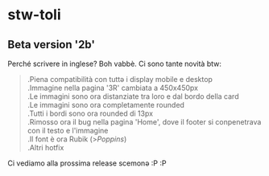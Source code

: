 # stw-toli
## Beta version '2b'     
Perché scrivere in inglese? Boh vabbè. Ci sono tante novità btw:     
> .Piena compatibilità con tuttə i display mobile e desktop    
> .Immagine nella pagina '3R' cambiata a 450x450px   
> .Le immagini sono ora distanziate tra loro e dal bordo della card    
> .Le immagini sono ora completamente rounded    
> .Tutti i bordi sono ora rounded di 13px    
> .Rimosso ora il bug nella pagina 'Home', dove il footer si conpenetrava con il testo e l'immagine     
> .Il font è ora Rubik (>*Poppins*)    
> .Altri hotfix    

Ci vediamo alla prossima release scemonə :P :P
